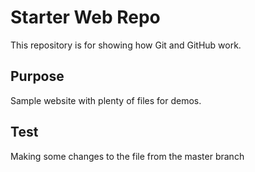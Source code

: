 # Starter Web Repo

This repository is for showing how Git and GitHub work.

## Purpose

Sample website with plenty of files for demos.

## Test
Making some changes to the file from the master branch
